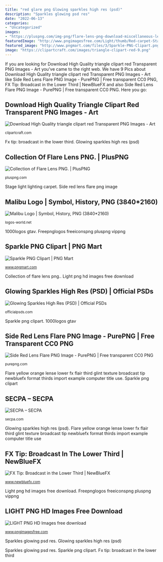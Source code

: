 ```yaml
---
title: "red glare png Glowing sparkles high res (psd)"
description: "Sparkles glowing psd res"
date: "2022-06-13"
categories:
- "Uncategorized"
images:
- "https://pluspng.com/img-png/flare-lens-png-download-miscellaneous-lens-flares-1631.png"
featuredImage: "http://www.pngimagesfree.com/Light/thumb/Red-carpet-Stage-lighting-p.png"
featured_image: "http://www.pngmart.com/files/3/Sparkle-PNG-Clipart.png"
image: "https://clipartcraft.com/images/triangle-clipart-red-9.png"
---
```


If you are looking for Download High Quality triangle clipart red Transparent PNG Images - Art you've came to the right web. We have 9 Pics about Download High Quality triangle clipart red Transparent PNG Images - Art like Side Red Lens Flare PNG Image - PurePNG | Free transparent CC0 PNG, FX Tip: Broadcast in the Lower Third | NewBlueFX and also Side Red Lens Flare PNG Image - PurePNG | Free transparent CC0 PNG. Here you go:

## Download High Quality Triangle Clipart Red Transparent PNG Images - Art

![Download High Quality triangle clipart red Transparent PNG Images - Art](https://clipartcraft.com/images/triangle-clipart-red-9.png "Download high quality triangle clipart red transparent png images")

<small>clipartcraft.com</small>

Fx tip: broadcast in the lower third. Glowing sparkles high res (psd)

## Collection Of Flare Lens PNG. | PlusPNG

![Collection of Flare Lens PNG. | PlusPNG](https://pluspng.com/img-png/flare-lens-png-download-miscellaneous-lens-flares-1631.png "Glowing sparkles high res (psd)")

<small>pluspng.com</small>

Stage light lighting carpet. Side red lens flare png image

## Malibu Logo | Symbol, History, PNG (3840*2160)

![Malibu Logo | Symbol, History, PNG (3840*2160)](https://logos-world.net/wp-content/uploads/2020/12/Malibu-Emblem-700x394.png "Light png hd images free download")

<small>logos-world.net</small>

1000logos gtav. Freepnglogos freeiconspng pluspng vippng

## Sparkle PNG Clipart | PNG Mart

![Sparkle PNG Clipart | PNG Mart](http://www.pngmart.com/files/3/Sparkle-PNG-Clipart.png "Sparkles glowing psd res")

<small>www.pngmart.com</small>

Collection of flare lens png.. Light png hd images free download

## Glowing Sparkles High Res (PSD) | Official PSDs

![Glowing Sparkles High Res (PSD) | Official PSDs](https://officialpsds.com/imageview/74/xq/74xq64_large.png?1521316502 "Collection of flare lens png.")

<small>officialpsds.com</small>

Sparkle png clipart. 1000logos gtav

## Side Red Lens Flare PNG Image - PurePNG | Free Transparent CC0 PNG

![Side Red Lens Flare PNG Image - PurePNG | Free transparent CC0 PNG](http://purepng.com/public/uploads/large/purepng.com-side-red-lens-flarelens-flareflarelensmagnifying-lenscamera-lenssun-flarelens-flare-studiooptical-flareflaresstar-lenslight-flarelightspot-lightnighteffectslight-effects-2515194745763kgvv.png "Side red lens flare png image")

<small>purepng.com</small>

Flare yellow orange lense lower fx flair third glint texture broadcast tip newbluefx format thirds import example computer title use. Sparkle png clipart

## SECPA – SECPA

![SECPA – SECPA](http://secpa.com/wp-content/uploads/2016/05/sunflare_by_starlystock-d4laxcl.png "Glowing sparkles high res (psd)")

<small>secpa.com</small>

Glowing sparkles high res (psd). Flare yellow orange lense lower fx flair third glint texture broadcast tip newbluefx format thirds import example computer title use

## FX Tip: Broadcast In The Lower Third | NewBlueFX

![FX Tip: Broadcast in the Lower Third | NewBlueFX](https://www.newbluefx.com/wp-content/uploads/2015/08/il4720x9t41tlmyddi8cola6or0yvsdk.png "1000logos gtav")

<small>www.newbluefx.com</small>

Light png hd images free download. Freepnglogos freeiconspng pluspng vippng

## LIGHT PNG HD Images Free Download

![LIGHT PNG HD Images free download](http://www.pngimagesfree.com/Light/thumb/Red-carpet-Stage-lighting-p.png "Flare eyes purepng glare destellos efectos vhv pngio")

<small>www.pngimagesfree.com</small>

Sparkles glowing psd res. Glowing sparkles high res (psd)

Sparkles glowing psd res. Sparkle png clipart. Fx tip: broadcast in the lower third
